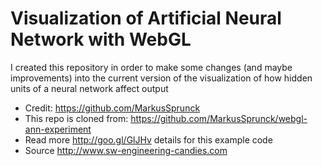 Visualization of Artificial Neural Network with WebGL
=====================================================

I created this repository in order to make some changes (and maybe improvements) into the current version of the visualization of how hidden units of a neural network affect output
- Credit: https://github.com/MarkusSprunck
- This repo is cloned from: https://github.com/MarkusSprunck/webgl-ann-experiment
- Read more http://goo.gl/GlJHv details for this example code
- Source http://www.sw-engineering-candies.com
